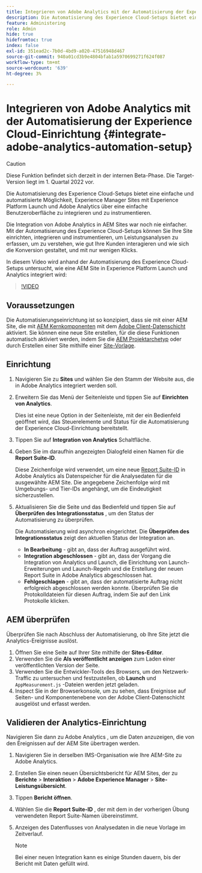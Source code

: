```yaml
---
title: Integrieren von Adobe Analytics mit der Automatisierung der Experience Cloud-Einrichtung
description: Die Automatisierung des Experience Cloud-Setups bietet eine einfache und automatisierte Möglichkeit, Experience Manager Sites mit Experience Platform Launch und Adobe Analytics über eine einfache Benutzeroberfläche zu integrieren und zu instrumentieren. Erfahren Sie, wie Sie das automatisierte Setup mit Ihrer eigenen Site verwenden.
feature: Administering
role: Admin
hide: true
hidefromtoc: true
index: false
exl-id: 351ead2c-7b0d-4bd9-a020-47516948d467
source-git-commit: 940a01cd3b9e4804bfab1a5970699271f624f087
workflow-type: tm+mt
source-wordcount: '639'
ht-degree: 3%

---
```


# Integrieren von Adobe Analytics mit der Automatisierung der Experience Cloud-Einrichtung {#integrate-adobe-analytics-automation-setup}

>[!CAUTION]
>
> Diese Funktion befindet sich derzeit in der internen Beta-Phase. Die Target-Version liegt im 1. Quartal 2022 vor.

Die Automatisierung des Experience Cloud-Setups bietet eine einfache und automatisierte Möglichkeit, Experience Manager Sites mit Experience Platform Launch und Adobe Analytics über eine einfache Benutzeroberfläche zu integrieren und zu instrumentieren.

Die Integration von Adobe Analytics in AEM Sites war noch nie einfacher. Mit der Automatisierung des Experience Cloud-Setups können Sie Ihre Site einrichten, integrieren und instrumentieren, um Leistungsanalysen zu erfassen, um zu verstehen, wie gut Ihre Kunden interagieren und wie sich die Konversion gestaltet, und mit nur wenigen Klicks.

In diesem Video wird anhand der Automatisierung des Experience Cloud-Setups untersucht, wie eine AEM Site in Experience Platform Launch und Analytics integriert wird:

>[!VIDEO](https://video.tv.adobe.com/v/339605/?quality=12)

## Voraussetzungen

Die Automatisierungseinrichtung ist so konzipiert, dass sie mit einer AEM Site, die mit [AEM Kernkomponenten](https://experienceleague.adobe.com/docs/experience-manager-core-components/using/introduction.html?lang=de) mit dem [Adobe Client-Datenschicht](https://experienceleague.adobe.com/docs/experience-manager-core-components/using/developing/data-layer/overview.html?lang=de) aktiviert. Sie können eine neue Site erstellen, für die diese Funktionen automatisch aktiviert werden, indem Sie die [AEM Projektarchetyp](https://experienceleague.adobe.com/docs/experience-manager-core-components/using/developing/archetype/overview.html?lang=de) oder durch Erstellen einer Site mithilfe einer [Site-Vorlage](/help/journey-sites/quick-site/create-site.md).

## Einrichtung

1. Navigieren Sie zu **Sites** und wählen Sie den Stamm der Website aus, die in Adobe Analytics integriert werden soll.
1. Erweitern Sie das Menü der Seitenleiste und tippen Sie auf **Einrichten von Analytics**.

   Dies ist eine neue Option in der Seitenleiste, mit der ein Bedienfeld geöffnet wird, das Steuerelemente und Status für die Automatisierung der Experience Cloud-Einrichtung bereitstellt.
1. Tippen Sie auf **Integration von Analytics** Schaltfläche.
1. Geben Sie im daraufhin angezeigten Dialogfeld einen Namen für die **Report Suite-ID**.

   Diese Zeichenfolge wird verwendet, um eine neue [Report Suite-ID](https://experienceleague.adobe.com/docs/analytics/admin/manage-report-suites/new-report-suite/t-create-a-report-suite.html?lang=en) in Adobe Analytics als Datenspeicher für die Analysedaten für die ausgewählte AEM Site. Die angegebene Zeichenfolge wird mit Umgebungs- und Tier-IDs angehängt, um die Eindeutigkeit sicherzustellen.

1. Aktualisieren Sie die Seite und das Bedienfeld und tippen Sie auf **Überprüfen des Integrationsstatus** , um den Status der Automatisierung zu überprüfen.

   Die Automatisierung wird asynchron eingerichtet. Die **Überprüfen des Integrationsstatus** zeigt den aktuellen Status der Integration an.

   * **In Bearbeitung** - gibt an, dass der Auftrag ausgeführt wird.
   * **Integration abgeschlossen** - gibt an, dass der Vorgang die Integration von Analytics und Launch, die Einrichtung von Launch-Erweiterungen und Launch-Regeln und die Erstellung der neuen Report Suite in Adobe Analytics abgeschlossen hat.
   * **Fehlgeschlagen** - gibt an, dass der automatisierte Auftrag nicht erfolgreich abgeschlossen werden konnte. Überprüfen Sie die Protokolldateien für diesen Auftrag, indem Sie auf den Link Protokolle klicken.

## AEM überprüfen

Überprüfen Sie nach Abschluss der Automatisierung, ob Ihre Site jetzt die Analytics-Ereignisse auslöst.

1. Öffnen Sie eine Seite auf Ihrer Site mithilfe der **Sites-Editor**.
1. Verwenden Sie die **Als veröffentlicht anzeigen** zum Laden einer veröffentlichten Version der Seite.
1. Verwenden Sie die Entwickler-Tools des Browsers, um den Netzwerk-Traffic zu untersuchen und festzustellen, ob **Launch** und `AppMeasurement.js` -Dateien werden jetzt geladen.
1. Inspect Sie in der Browserkonsole, um zu sehen, dass Ereignisse auf Seiten- und Komponentenebene von der Adobe Client-Datenschicht ausgelöst und erfasst werden.

## Validieren der Analytics-Einrichtung

Navigieren Sie dann zu Adobe Analytics , um die Daten anzuzeigen, die von den Ereignissen auf der AEM Site übertragen werden.

1. Navigieren Sie in derselben IMS-Organisation wie Ihre AEM-Site zu Adobe Analytics.
1. Erstellen Sie einen neuen Übersichtsbericht für AEM Sites, der zu **Berichte** > **Interaktion** > **Adobe Experience Manager** > **Site-Leistungsübersicht**.
1. Tippen **Bericht öffnen**.
1. Wählen Sie die **Report Suite-ID** , der mit dem in der vorherigen Übung verwendeten Report Suite-Namen übereinstimmt.
1. Anzeigen des Datenflusses von Analysedaten in die neue Vorlage im Zeitverlauf.

   >[!NOTE]
   >
   > Bei einer neuen Integration kann es einige Stunden dauern, bis der Bericht mit Daten gefüllt wird.
